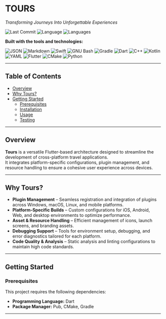 # TOURS  
*Transforming Journeys Into Unforgettable Experiences*

![Last Commit](https://img.shields.io/badge/last%20commit-today-brightgreen)
![Language](https://img.shields.io/badge/language-Dart-blue)
![Languages](https://img.shields.io/badge/languages-11-lightgrey)

**Built with the tools and technologies:**

![JSON](https://img.shields.io/badge/JSON-000000?logo=json&logoColor=white)
![Markdown](https://img.shields.io/badge/Markdown-000000?logo=markdown&logoColor=white)
![Swift](https://img.shields.io/badge/Swift-FA7343?logo=swift&logoColor=white)
![GNU Bash](https://img.shields.io/badge/GNU%20Bash-4EAA25?logo=gnubash&logoColor=white)
![Gradle](https://img.shields.io/badge/Gradle-02303A?logo=gradle&logoColor=white)
![Dart](https://img.shields.io/badge/Dart-0175C2?logo=dart&logoColor=white)
![C++](https://img.shields.io/badge/C++-00599C?logo=cplusplus&logoColor=white)
![Kotlin](https://img.shields.io/badge/Kotlin-7F52FF?logo=kotlin&logoColor=white)
![YAML](https://img.shields.io/badge/YAML-CB171E?logo=yaml&logoColor=white)
![Flutter](https://img.shields.io/badge/Flutter-02569B?logo=flutter&logoColor=white)
![CMake](https://img.shields.io/badge/CMake-064F8C?logo=cmake&logoColor=white)
![Python](https://img.shields.io/badge/Python-3776AB?logo=python&logoColor=white)

---

## Table of Contents
- [Overview](#overview)
- [Why Tours?](#why-tours)
- [Getting Started](#getting-started)
  - [Prerequisites](#prerequisites)
  - [Installation](#installation)
  - [Usage](#usage)
  - [Testing](#testing)

---

## Overview
**Tours** is a versatile Flutter-based architecture designed to streamline the development of cross-platform travel applications.  
It integrates platform-specific configurations, plugin management, and resource handling to ensure a cohesive user experience across devices.

---

## Why Tours?
- **Plugin Management** – Seamless registration and integration of plugins across Windows, macOS, Linux, and mobile platforms.  
- **Platform-Specific Builds** – Custom configurations for iOS, Android, Web, and desktop environments to optimize performance.  
- **Asset & Resource Handling** – Efficient management of icons, launch screens, and branding assets.  
- **Debugging Support** – Tools for environment setup, debugging, and error diagnostics tailored for each platform.  
- **Code Quality & Analysis** – Static analysis and linting configurations to maintain high code standards.

---

## Getting Started

### Prerequisites
This project requires the following dependencies:

- **Programming Language:** Dart  
- **Package Manager:** Pub, CMake, Gradle

---
